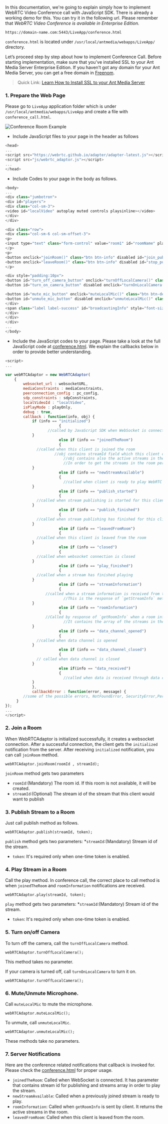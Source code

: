 <!-- > Add below subtitles
> 1. How to join room
> 2. How to publish room
> 3. How to play streams in the room
>   * Server notifications about new stream joined/leaved
-->

In this documentation, we're going to explain simply how to implement WebRTC Video Conference call with JavaScript SDK. There is already a working demo for this. You can try it in the following url. Please remember that _WebRTC Video Conference is available in Enterprise Edition._
````
https://domain-name.com:5443/LiveApp/conference.html
````
`conference.html` is located under `/usr/local/antmedia/webapps/LiveApp/` directory.
 
Let’s proceed step by step about how to implement Conference Call. Before starting implementation, make sure that you've installed SSL to your Ant Media Server Enterprise Edition. If you haven’t got any domain for your Ant Media Server, you can get a free domain in [Freenom](https://www.freenom.com/).

> Quick Link: [Learn How to Install SSL to your Ant Media Server](SSL-Setup) 

### 1. Prepare the Web Page
Please go to `LiveApp` application folder which is under `/usr/local/antmedia/webapps/LiveApp` and create 
a file with `conference_call.html`.

<img src="https://antmedia.io/wp-content/uploads/2019/12/ant-media-server-conference.jpg" alt="Conference Room Example" align="center" />

* Include JavaScript files to your page in the header as follows

```javascript
<head>
...
<script src="https://webrtc.github.io/adapter/adapter-latest.js"></script>
<script src="js/webrtc_adaptor.js"></script>
...
</head>
```

* Include Codes to your page in the body as follows.

```javascript
<body>
...
<div class="jumbotron">
<div id="players">
<div class="col-sm-3">
<video id="localVideo" autoplay muted controls playsinline></video>
</div>
</div>

<div class="row">
<div class="col-sm-6 col-sm-offset-3">
<p>
<input type="text" class="form-control" value="room1" id="roomName" placeholder="Type room name">
</p>
<p>
<button onclick="joinRoom()" class="btn btn-info" disabled id="join_publish_button">Join Room</button>
<button onclick="leaveRoom()" class="btn btn-info" disabled id="stop_publish_button">Leave Room</button>
</p>

<div style="padding:10px">
<button id="turn_off_camera_button" onclick="turnOffLocalCamera()" class="btn btn-default"  >Turn off Camera</button>
<button id="turn_on_camera_button" disabled onclick="turnOnLocalCamera()" class="btn btn-default"  >Turn on Camera</button>

<button id="mute_mic_button" onclick="muteLocalMic()" class="btn btn-default"  >Mute Local Mic</button>
<button id="unmute_mic_button" disabled onclick="unmuteLocalMic()" class="btn btn-default"  >Unmute Local Mic</button>
</div>
<span class="label label-success" id="broadcastingInfo" style="font-size: 14px; display: none" style="display: none">Publishing</span>
</div>
</div>
</div>
...
</body>
```

* Include the JavaScript codes to your page. Please take a look at the full JavaScript code at [conference.html](https://github.com/ant-media/StreamApp/blob/master/src/main/webapp/conference.html). We explain the callbacks below in order to provide better understanding.

```javascript
<script>
...

var webRTCAdaptor = new WebRTCAdaptor(
	{
		websocket_url : websocketURL,
		mediaConstraints : mediaConstraints,
		peerconnection_config : pc_config,
		sdp_constraints : sdpConstraints,
		localVideoId : "localVideo",
		isPlayMode : playOnly,
		debug : true,
		callback : function(info, obj) {
			if (info == "initialized") 
                        {
		           //called by JavaScript SDK when WebSocket is connected. 
			} 
                        else if (info == "joinedTheRoom") 
                        {
			  //called when this client is joined the room
	                  //obj contains streamId field which this client can use to publish to the room.
                          //obj contains also the active streams in the room so that you can play them directly.
                          //In order to get the streams in the room periodically call `getRoominfo`
			} 
                        else if (info == "newStreamAvailable") 
                        {
                          //called when client is ready to play WebRTC stream.
			} 
                        else if (info == "publish_started") 
                        {
			  //called when stream publishing is started for this client		
			} 
                        else if (info == "publish_finished") 
                        {
			  //called when stream publishing has finished for this client
			} 
                        else if (info == "leavedFromRoom") 
                        {
			  //called when this client is leaved from the room  	
			} 
                        else if (info == "closed") 
                        {
			  //called when websocket connection is closed	
			} 
                        else if (info == "play_finished") 
                        {
			  //called when a stream has finished playing	
			} 
                        else if (info == "streamInformation") 
                        {
		          //called when a stream information is received from the server. 
                          //This is the response of `getStreamInfo` method		
			} 
                        else if (info == "roomInformation") 
                        {
		          //Called by response of `getRoomInfo` when a room information is received from the server.
                          //It contains the array of the streams in the room.
			}
                        else if (info == "data_channel_opened") 
                        {
			  //called when data channel is opened
			} 
                        else if (info == "data_channel_closed") 
                        {
			  // called when data channel is closed
			} 
                        else if(info == "data_received") 
                        {
                          //called when data is received through data channel
			}
			},
			callbackError : function(error, message) {
		//some of the possible errors, NotFoundError, SecurityError,PermissionDeniedError
	 }
});
...
</script>
```
### 2. Join a Room

When WebRTCAdaptor is initialized successfully, it creates a websocket connection. After a successful connection, the client gets the `initialized` notification from the server. After receiving `initialized`
notification, you can call `joinRoom` method.
````
webRTCAdaptor.joinRoom(roomId , streamId);
````
`joinRoom` method gets two parameters
* `roomId`:(Mandatory) The room id. If this room is not available, it will be created. 
* `streamId`:(Optional) The stream id of the stream that this client would want to publish  

### 3. Publish Stream to a Room

Just call publish method as follows. 
````
webRTCAdaptor.publish(streamId, token);
````
`publish` method gets two parameters:
*`streamId`:(Mandatory) Stream id of the stream.
* `token`: It's required only when one-time token is enabled. 


### 4. Play Stream in a Room

Call the play method. In conference call, the correct place to call method is when `joinedTheRoom` and `roomInformation` notifications are received. 
```
webRTCAdaptor.play(streamId, token);
```
`play` method gets two parameters:
*`streamId`:(Mandatory) Stream id of the stream.
* `token`: It's required only when one-time token is enabled.

### 5. Turn on/off Camera

To turn off the camera, call the `turnOffLocalCamera` method.
```
webRTCAdaptor.turnOffLocalCamera();
```
This method takes no parameter.

If your camera is turned off, call `turnOnLocalCamera` to turn it on.
```
webRTCAdaptor.turnOffLocalCamera();
```

### 6. Mute/Unmute Microphone.

Call `muteLocalMic` to mute the microphone.
```
webRTCAdaptor.muteLocalMic();
```
To unmute, call `unmuteLocalMic`.
```
webRTCAdaptor.unmuteLocalMic();
```
These methods take no parameters.

### 7. Server Notifications 
Here are the conference related notifications that callback is invoked for. Please check the [conference.html](https://github.com/ant-media/StreamApp/blob/master/src/main/webapp/conference.html) for proper usage. 
* `joinedTheRoom`: Called when WebSocket is connected. It has parameter that contains stream id for publishing and streams array in order to play the stream.   
* `newStreamAvailable`: Called when a previously joined stream is ready to play. 
* `roomInformation`: Called when `getRoomInfo` is sent by client. It returns the active streams in the room.
* `leavedFromRoom`: Called when this client is leaved from the room. 
